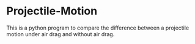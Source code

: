 # Projectile-Motion
This is a python program to compare the difference between  a projectile motion under air drag and without air drag.

